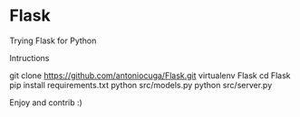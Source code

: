 Flask
=====

Trying Flask for Python

Intructions
  
  git clone https://github.com/antoniocuga/Flask.git
  virtualenv Flask 
  cd Flask
  pip install requirements.txt
  python src/models.py
  python src/server.py
  
Enjoy and contrib :)
